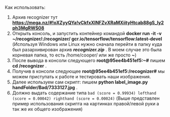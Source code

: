 Как использовать:
1. Архив recognizer тут **<https://mega.nz/#!oXZyyQYa!vCkfxXlNFZvXRaMXiityHtcab88gS_Iy2ph3MgRWS08>**
2. Открыть консоль, и запустить контейнер командой **docker run -it -v ~/recognizer/:/recognizer/ gcr.io/tensorflow/tensorflow:latest-devel** (Используя Windows или Linux нужно сначала перейти в папку куда был разархивирован архив ***recognizer.zip*** . В моем случае это была корневая папка, то есть /home/cooper/ или же просто **~**)
3. После вывода в консоли следующего **root@95ee4b451ef5:~#** пишем **cd /recognizer** .
4. Получив в консоли следующее **root@95ee4b451ef5:/recognizer#** мы можем приступать к работе и тестировать наши изображения.
5. Далее используем сам скрипт: пишем **python label_image.py handFolder/Bad/7333127.jpg** . 
6. Должно выдать содержание типа
   `bad (score = 0.99934)
    lefthand (score = 0.00042)
    righthand (score = 0.00024)`
    (Выше представлен пример использования скрипта на картинках правой/левой руки а так же их общего изображения)
